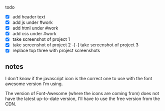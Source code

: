 todo

-[x] add header text
-[x] add js under #work
-[x] add html under #work
-[x] add css under #work
-[x] take screenshot of project 1
-[x] take screenshot of project 2
-[-] take screenshot of project 3
-[x] replace top three with project screenshots

## notes

I don't know if the javascript icon is the correct one to use with the font awesome version I'm using.

The version of Font-Awesome (where the icons are coming from) does not have the latest up-to-date version, I'll have to use the free version from the CDN.